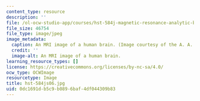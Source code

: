 ```yaml
---
content_type: resource
description: ''
file: /ol-ocw-studio-app/courses/hst-584j-magnetic-resonance-analytic-biochemical-and-imaging-techniques-spring-2006/0dc1691db5c9b0896baf4df044309b83_hst-584js06.jpg
file_size: 46754
file_type: image/jpeg
image_metadata:
  caption: An MRI image of a human brain. (Image courtesy of the A. A. Martinos Center.)
  credit: ''
  image-alt: An MRI image of a human brain.
learning_resource_types: []
license: https://creativecommons.org/licenses/by-nc-sa/4.0/
ocw_type: OCWImage
resourcetype: Image
title: hst-584js06.jpg
uid: 0dc1691d-b5c9-b089-6baf-4df044309b83
---
```

